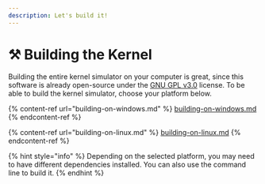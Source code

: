 ```yaml
---
description: Let's build it!
---
```


# ⚒ Building the Kernel

Building the entire kernel simulator on your computer is great, since this software is already open-source under the [GNU GPL v3.0](https://github.com/Aptivi/Kernel-Simulator/blob/master/LICENSE) license. To be able to build the kernel simulator, choose your platform below.

{% content-ref url="building-on-windows.md" %}
[building-on-windows.md](building-on-windows.md)
{% endcontent-ref %}

{% content-ref url="building-on-linux.md" %}
[building-on-linux.md](building-on-linux.md)
{% endcontent-ref %}

{% hint style="info" %}
Depending on the selected platform, you may need to have different dependencies installed. You can also use the command line to build it.
{% endhint %}
